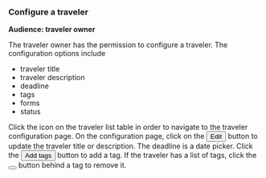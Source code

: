 ### Configure a traveler

**Audience: traveler owner**

The traveler owner has the permission to configure a traveler. The configuration
options include

- traveler title
- traveler description
- deadline
- tags
- forms
- status

Click the
<a data-toggle="tooltip" title="config the traveler"><i class="fa fa-gear fa-lg"></i></a>
icon on the traveler list table in order to navigate to the traveler configuration page. On the
configuration page, click on the <button class="btn btn-primary">Edit</button>
button to update the traveler title or description. The deadline is a date
picker. Click the <button id="add" class="btn btn-primary">Add tags</button>
button to add a tag. If the traveler has a list of tags, click the
<button class="btn btn-small btn-warning removeDevice"><i class="fa fa-trash-o fa-lg"></i></button>
button behind a tag to remove it.
